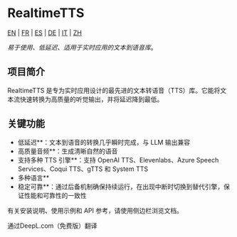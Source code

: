 # RealtimeTTS

[EN](../en/index.md) | [FR](../fr/index.md) | [ES](../es/index.md) | [DE](../de/index.md) | [IT](../it/index.md) | [ZH](../zh/index.md)

*易于使用、低延迟、适用于实时应用的文本到语音库*。

## 项目简介

RealtimeTTS 是专为实时应用设计的最先进的文本转语音（TTS）库。它能将文本流快速转换为高质量的听觉输出，并将延迟降到最低。

## 关键功能

- 低延迟**：文本到语音的转换几乎瞬时完成，与 LLM 输出兼容
- 高质量音频**：生成清晰自然的语音
- 支持多种 TTS 引擎**：支持 OpenAI TTS、Elevenlabs、Azure Speech Services、Coqui TTS、gTTS 和 System TTS
- 多种语言**
- 稳定可靠**：通过后备机制确保持续运行，在出现中断时切换到替代引擎，保证性能和可靠性的一致性

有关安装说明、使用示例和 API 参考，请使用侧边栏浏览文档。


通过DeepL.com（免费版）翻译